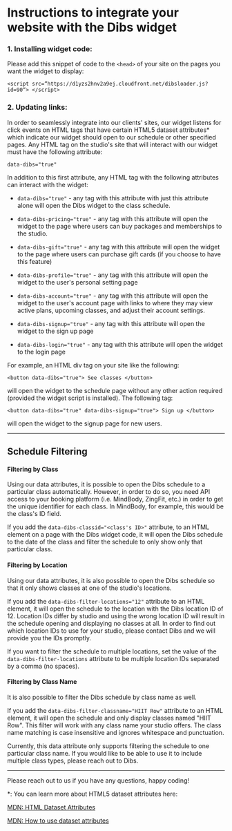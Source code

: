 # Instructions to integrate your website with the Dibs widget

### 1. Installing widget code:

Please add this snippet of code to the `<head>` of your site on the pages you want the widget to display:
```
<script src=“https://d1yzs2hnv2a9ej.cloudfront.net/dibsloader.js?id=90“> </script>
```
### 2. Updating links:

In order to seamlessly integrate into our clients' sites, our widget listens for click events
on HTML tags that have certain HTML5 dataset attributes* which indicate our widget should open
to our schedule or other specified pages. Any HTML tag on the studio's site that will interact
with our widget must have the following attribute:

`data-dibs="true"`

In addition to this first attribute, any HTML tag with the following attributes can interact with the widget:

- `data-dibs="true"` - any tag with this attribute with just this attribute alone will open the Dibs widget to the class schedule.

- `data-dibs-pricing="true"` - any tag with this attribute will open the widget to the page where users can buy packages and memberships to the studio.

- `data-dibs-gift="true"` - any tag with this attribute will open the widget to the page where users can purchase gift cards (if you choose to have this feature)

- `data-dibs-profile="true"` - any tag with this attribute will open the widget to the user's personal setting page

- `data-dibs-account="true"` - any tag with this attribute will open the widget to the user's account page with links to where they may view active plans, upcoming classes, and adjust their account settings.

- `data-dibs-signup="true"` - any tag with this attribute will open the widget to the sign up page

- `data-dibs-login="true"` - any tag with this attribute will open the widget to the login page

For example, an HTML div tag on your site like the following:

```
<button data-dibs="true"> See classes </button>
```

will open the widget to the schedule page without any other action required (provided the widget script is installed). The following tag:

```
<button data-dibs="true" data-dibs-signup="true"> Sign up </button>
```

will open the widget to the signup page for new users.

---

## Schedule Filtering

#### Filtering by Class

Using our data attributes, it is possible to open the Dibs schedule to a particular
class automatically. However, in order to do so, you need API access to your booking
platform (i.e. MindBody, ZingFit, etc.) in order to get the unique identifier for
each class. In MindBody, for example, this would be the class's ID field.

If you add the `data-dibs-classid="<class's ID>"` attribute, to an HTML element on
a page with the Dibs widget code, it will open the Dibs schedule to the date of the class
and filter the schedule to only show only that particular class.

#### Filtering by Location

Using our data attributes, it is also possible to open the Dibs schedule so that
it only shows classes at one of the studio's locations.

If you add the `data-dibs-filter-locations="12"` attribute to an HTML element, it will
open the schedule to the location with the Dibs location ID of 12.
Location IDs differ by studio and using the wrong location ID will result in the
schedule opening and displaying no classes at all.
In order to find out which location IDs to use for your studio, please contact Dibs and
we will provide you the IDs promptly.

If you want to filter the schedule to multiple locations, set the value of the
`data-dibs-filter-locations` attribute to be multiple location IDs separated by
a comma (no spaces).

#### Filtering by Class Name

It is also possible to filter the Dibs schedule by class name as well.

If you add the `data-dibs-filter-classname="HIIT Row"` attribute to an HTML element,
it will open the schedule and only display classes named "HIIT Row". This filter will work
with any class name your studio offers. The class name matching is case insensitive and ignores
whitespace and punctuation.

Currently, this data attribute only supports filtering the schedule to one particular class
name. If you would like to be able to use it to include multiple class types, please reach
out to Dibs.

---

Please reach out to us if you have any questions, happy coding!

*: You can learn more about HTML5 dataset attributes here:

[MDN: HTML Dataset Attributes](https://developer.mozilla.org/en-US/docs/Web/API/HTMLElement/dataset)

[MDN: How to use dataset attributes](https://developer.mozilla.org/en-US/docs/Learn/HTML/Howto/Use_data_attributes)
